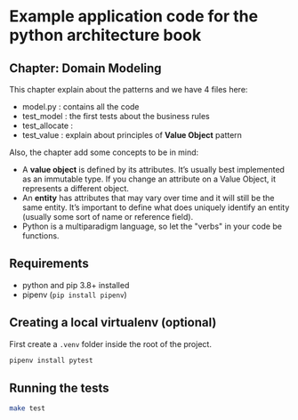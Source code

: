 # Example application code for the python architecture book

## Chapter: Domain Modeling
This chapter explain about the patterns and we have 4 files here:
* model.py : contains all the code
* test_model : the first tests about the business rules
* test_allocate : 
* test_value : explain about principles of **Value Object** pattern

Also, the chapter add some concepts to be in mind:
* A **value object** is defined by its attributes. It’s usually best implemented as an immutable type. If you change an attribute on a Value Object, it represents a different object. 
* An **entity** has attributes that may vary over time and it will still be the same entity. It’s important to define what does uniquely identify an entity (usually some sort of name or reference field).
* Python is a multiparadigm language, so let the "verbs" in your code be functions. 

## Requirements
* python and pip 3.8+ installed
* pipenv (`pip install pipenv`)

## Creating a local virtualenv (optional)

First create a `.venv` folder inside the root of the project.

```sh
pipenv install pytest 
```

## Running the tests

```sh
make test
```